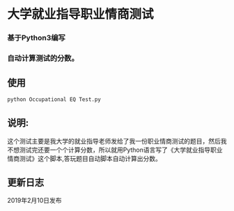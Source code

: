 # 大学就业指导职业情商测试
### 基于Python3编写
### 自动计算测试的分数。

## 使用


```Python
python Occupational EQ Test.py
```



## 说明:

这个测试主要是我大学的就业指导老师发给了我一份职业情商测试的题目，然后我不想测试完还要一个个计算分数，所以就用Python语言写了《大学就业指导职业情商测试》这个脚本,答玩题目自动脚本自动计算出分数。



## 更新日志


2019年2月10日发布
